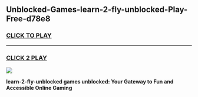 
## Unblocked-Games-learn-2-fly-unblocked-Play-Free-d78e8
<h3>
<a href="https://premium76.site?title=learn-2-fly-unblocked&ref=18A1">CLICK TO PLAY</a></h3>
<hr>

<h3>
<a href="https://premium76.site?title=learn-2-fly-unblocked&ref=18A1">CLICK 2 PLAY</a>
  
</h3>

<a href="https://premium76.site?title=learn-2-fly-unblocked&ref=18A1"><img src="https://clearcache.store/games.png"></a>


**learn-2-fly-unblocked games unblocked: Your Gateway to Fun and Accessible Online Gaming**

